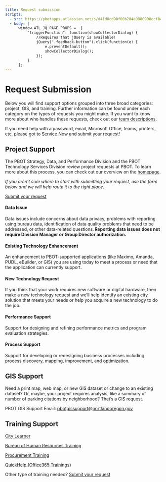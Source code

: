 ```yaml
---
title: Request submission
scripts:
  - src: https://pbotapps.atlassian.net/s/d41d8cd98f00b204e9800998ecf8427e-T/6i46lu/b/8/c95134bc67d3a521bb3f4331beb9b804/_/download/batch/com.atlassian.jira.collector.plugin.jira-issue-collector-plugin:issuecollector/com.atlassian.jira.collector.plugin.jira-issue-collector-plugin:issuecollector.js?locale=en-US&collectorId=1cdfc169
  - body: |
      window.ATL_JQ_PAGE_PROPS =  {
          "triggerFunction": function(showCollectorDialog) {
              //Requires that jQuery is available! 
              jQuery(".feedback-button").click(function(e) {
                  e.preventDefault();
                  showCollectorDialog();
              });
          }
      };
---
```


# Request Submission

Below you will find support options grouped into three broad categories: project, GIS, and training. Further information can be found under each category on the types of requests you might make. If you want to know more about who handles these requests, check out our [team descriptions](./team).

<div class="pl-4 pr-4 border-1 border-red-500 rounded-md" markdown="1">

If you need help with a password, email, Microsoft Office, teams, printers, etc. please got to [Service Now](https://portland.service-now.com/sp) and submit your request!

</div>

<div class="pl-4 border-l-4 border-marine-500" markdown="1">

## Project Support

The PBOT Strategy, Data, and Performance Division and the PBOT Technology Services Division review project requests at PBOT. To learn more about this process, you can check out our overview on the [homepage](./index).

_If you aren’t sure where to start with submitting your request, use the form below and we will help route it to the right place._

<a href="#" class="feedback-button inline-flex rounded-md border border-blue-800 px-4 py-2 font-semibold text-blue-800 hover:bg-blue-800 hover:text-blue-100">Submit your request</a>

#### Data Issue

Data issues include concerns about data privacy, problems with reporting using bureau data, identification of data quality problems that need to be addressed, or other data-related questions. **Reporting data issues does not require Division Manager or Group Director authorization.**

#### Existing Technology Enhancement

An enhancement to PBOT-supported applications (like Maximo, Amanda, PUDL, eBuilder, or GIS) you are using today to meet a process or need that the application can currently support.

#### New Technology Request

If you think that your work requires new software or digital hardware, then make a new technology request and we’ll help identify an existing city solution that meets your needs or help you acquire a new technology to do the job.

#### Performance Support

Support for designing and refining performance metrics and program evaluation strategies.

#### Process Support

Support for developing or redesigning business processes including process discovery, mapping, improvement, and optimization.

</div>

<div class="border-l-4 border-tangerine-500 pl-4" markdown="1">

## GIS Support

Need a print map, web map, or new GIS dataset or change to an existing dataset? Or, maybe, your project requires analysis, like a summary of number of parking citations by neighborhood? That’s a GIS request.

PBOT GIS Support Email: [pbotgissupport@portlandoregon.gov](mailto:pbotgissupport@portlandoregon.gov)

</div>

<div class="border-l-4 border-green-500 pl-4" markdown="1">

## Training Support

[City Learner](https://cityofport.plateau.com/learning)

[Bureau of Human Resources Training](https://employees.portland.gov/human-resources/documents?search=training)

[Procurement Training](https://employees.portland.gov/procurement/training)

[QuickHelp (Office365 Trainings)](https://app.quickhelp.com/PortlandOregon/)

Other type of training needed? <a href="#" class="feedback-button inline-flex rounded-md border border-blue-800 px-4 py-2 font-semibold text-blue-800 hover:bg-blue-800 hover:text-blue-100">Submit your request</a>

</div>
